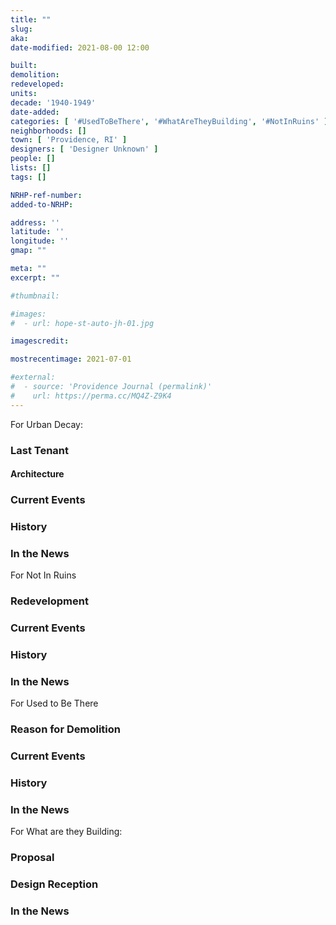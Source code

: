 ```yaml
---
title: ""
slug:
aka:
date-modified: 2021-08-00 12:00

built:
demolition:
redeveloped:
units:
decade: '1940-1949'
date-added:
categories: [ '#UsedToBeThere', '#WhatAreTheyBuilding', '#NotInRuins' ]
neighborhoods: []
town: [ 'Providence, RI' ]
designers: [ 'Designer Unknown' ]
people: []
lists: []
tags: []

NRHP-ref-number:
added-to-NRHP:

address: ''
latitude: ''
longitude: ''
gmap: ""

meta: ""
excerpt: ""

#thumbnail:

#images:
#  - url: hope-st-auto-jh-01.jpg

imagescredit:

mostrecentimage: 2021-07-01

#external:
#  - source: 'Providence Journal (permalink)'
#    url: https://perma.cc/MQ4Z-Z9K4
---
```


For Urban Decay:
### Last Tenant
#### Architecture
### Current Events
### History
### In the News

For Not In Ruins
### Redevelopment
### Current Events
### History
### In the News

For Used to Be There
### Reason for Demolition
### Current Events
### History
### In the News

For What are they Building:
### Proposal
### Design Reception
### In the News
